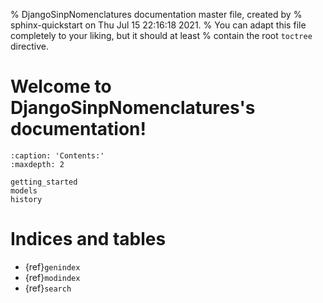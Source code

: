 % DjangoSinpNomenclatures documentation master file, created by
% sphinx-quickstart on Thu Jul 15 22:16:18 2021.
% You can adapt this file completely to your liking, but it should at least
% contain the root `toctree` directive.

# Welcome to DjangoSinpNomenclatures's documentation!

```{toctree}
:caption: 'Contents:'
:maxdepth: 2

getting_started
models
history
```

# Indices and tables

- {ref}`genindex`
- {ref}`modindex`
- {ref}`search`
